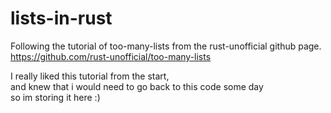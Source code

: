 # lists-in-rust
Following the tutorial of too-many-lists from the rust-unofficial github page.  
https://github.com/rust-unofficial/too-many-lists

I really liked this tutorial from the start,  
and knew that i would need to go back to this code some day  
so im storing it here :)
